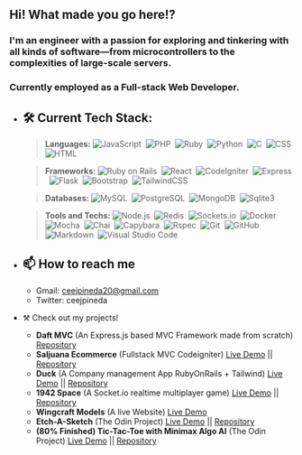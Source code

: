 ## Hi! What made you go here!?

### I'm an engineer with a passion for exploring and tinkering with all kinds of software—from microcontrollers to the complexities of large-scale servers.
### Currently employed as a Full-stack Web Developer.

- 🛠 Current Tech Stack:
  --- 
  >**Languages:**
    ![JavaScript](https://img.shields.io/badge/-JavaScript-05122A?style=flat&logo=javascript)&nbsp;
    ![PHP](https://img.shields.io/badge/-PHP-05122A?style=flat&logo=php&logoColor=777BB4)&nbsp;
    ![Ruby](https://img.shields.io/badge/-Ruby-05122A?style=flat&logo=ruby&logoColor=FF0000)&nbsp;
    ![Python](https://img.shields.io/badge/-Python-05122A?style=flat&logo=python)&nbsp;
    ![C](https://img.shields.io/badge/-C-05122A?style=flat&logo=C&logoColor=A8B9CC)&nbsp;
    ![CSS](https://img.shields.io/badge/-CSS-05122A?style=flat&logo=CSS3&logoColor=1572B6)&nbsp;
    ![HTML](https://img.shields.io/badge/-HTML-05122A?style=flat&logo=HTML5)&nbsp;
   
  >**Frameworks:**
    ![Ruby on Rails](https://img.shields.io/badge/-Ruby%20On%20Rails-05122A?style=flat&logo=ruby-on-rails&logoColor=FF0000)&nbsp;
    ![React](https://img.shields.io/badge/-React-05122A?style=flat&logo=react)&nbsp;
    ![CodeIgniter](https://img.shields.io/badge/-CodeIgniter-05122A?style=flat&logo=codeigniter&logoColor=EF4223)&nbsp;
    ![Express](https://img.shields.io/badge/-Express-05122A?style=flat&logo=express)&nbsp;
    ![Flask](https://img.shields.io/badge/-Flask-05122A?style=flat&logo=flask)&nbsp;
    ![Bootstrap](https://img.shields.io/badge/-Bootstrap-05122A?style=flat&logo=bootstrap&logoColor=563D7C)&nbsp;
    ![TailwindCSS](https://img.shields.io/badge/-TailwindCss-05122A?style=flat&logo=tailwindcss&logoColor=3490dc)&nbsp;
    
  >**Databases:**
    ![MySQL](https://img.shields.io/badge/-MySQL-05122A?style=flat&logo=mysql&logoColor=4479A1)&nbsp;
    ![PostgreSQL](https://img.shields.io/badge/-PostgreSQL-05122A?style=flat&logo=postgresql&logoColor=4169E1)&nbsp;
    ![MongoDB](https://img.shields.io/badge/-MongoDB-05122A?style=flat&logo=mongodb&logoColor=47A248)&nbsp;
    ![Sqlite3](https://img.shields.io/badge/-Sqlite3-05122A?style=flat&logo=sqlite&logoColor=003B57)&nbsp;
    
  >**Tools and Techs:**
    ![Node.js](https://img.shields.io/badge/-Node.js-05122A?style=flat&logo=node.js)&nbsp;
    ![Redis](https://img.shields.io/badge/-Redis-05122A?style=flat&logo=redis&logoColor=DC382D)&nbsp;
    ![Sockets.io](https://img.shields.io/badge/-Socket.io-05122A?style=flat&logo=socket.io&logoColor=010101)&nbsp;
    ![Docker](https://img.shields.io/badge/-Docker-05122A?style=flat&logo=docker&logoColor=2496ED)&nbsp;
    ![Mocha](https://img.shields.io/badge/-Mocha-05122A?style=flat&logo=mocha&logoColor=8D6748)&nbsp;
    ![Chai](https://img.shields.io/badge/-Chai-05122A?style=flat&logo=chai&logoColor=A30701)&nbsp;
    ![Capybara](https://img.shields.io/badge/-Capybara-05122A?style=flat&logo=docker&logoColor=2496ED)&nbsp;
    ![Rspec](https://img.shields.io/badge/-Rspec-05122A?style=flat&logo=docker&logoColor=2496ED)&nbsp;
    ![Git](https://img.shields.io/badge/-Git-05122A?style=flat&logo=git)&nbsp;
    ![GitHub](https://img.shields.io/badge/-GitHub-05122A?style=flat&logo=github)&nbsp;
    ![Markdown](https://img.shields.io/badge/-Markdown-05122A?style=flat&logo=markdown)&nbsp;
    ![Visual Studio Code](https://img.shields.io/badge/-Visual%20Studio%20Code-05122A?style=flat&logo=visual-studio-code&logoColor=007ACC)&nbsp;

- 📫 How to reach me
  - 
  - Gmail: ceejpineda20@gmail.com
  - Twitter: ceejpineda

- ⚒️ Check out my projects!
  - **Daft MVC** (An Express.js based MVC Framework made from scratch) [Repository](https://github.com/ceejpineda/Daft-MVC)
  - **Saljuana Ecommerce** (Fullstack MVC Codeigniter) [Live Demo](https://www.youtube.com/watch?v=B_ocxSPGXdk) || [Repository](https://github.com/ceejpineda/Saljuana-ECommerce)
  - **Duck** (A Company management App RubyOnRails + Tailwind) [Live Demo](https://youtu.be/wEby6ISwd3I) || [Repository](https://github.com/ceejpineda/duck-v3)
  - **1942 Space** (A Socket.io realtime multiplayer game) [Live Demo](https://www.youtube.com/watch?v=KsYXfoGv4QY) || [Repository](https://github.com/ceejpineda/V88-1942)
  - **Wingcraft Models** (A live Website) [Live Demo](https://www.wingcraftmodels.com)
  - **Etch-A-Sketch** (The Odin Project) [Live Demo](https://ceejpineda.github.io/Etch-A-Sketch/) || [Repository](https://github.com/ceejpineda/Etch-A-Sketch)
  - **(80% Finished) Tic-Tac-Toe with Minimax Algo AI** (The Odin Project) [Live Demo](https://ceejpineda.github.io/Tic-Tac-Toe-AI/) || [Repository](https://github.com/ceejpineda/Tic-Tac-Toe-AI)


<!---
ceejpineda/ceejpineda is a ✨ special ✨ repository because its `README.md` (this file) appears on your GitHub profile.
You can click the Preview link to take a look at your changes.
--->
